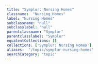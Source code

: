 ```yaml
--- 
 title: "Symplur: Nursing Homes" 
 classname:  "Nursing_Homes" 
 label: "Nursing Homes" 
 subclassname: "null" 
 subclasslabel: "null" 
 parentclassname: "Symplur" 
 parentclasslabel: "Symplur" 
 equalentCollections: [] 
 collections: ['Symplur: Nursing Homes']
 aliases:  "/topic/symplur-nursing-homes"  
 searchCategory: "topic" 
---
```

